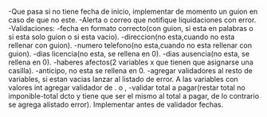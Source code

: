 -Que pasa si no tiene fecha de inicio, implementar de momento un guion en caso de que no este.
-Alerta o correo que notifique liquidaciones con error.
-Validaciones: 
	-fecha en formato correcto(con guion, si esta en palabras o si esta solo guion o si esta vacio).
	-direccion(no esta,cuando no esta rellenar con guion).
	-numero telefono(no esta,cuando no esta rellenar con guion).
	-dias licencia(no esta, se rellena en 0).
	-dias ausencia(no esta, se rellena en 0).
	-haberes afectos(2 variables x que tienen que asignarse una casilla).
	-anticipo, no esta se rellena en 0.
	-agregar validadores al resto de variables, si estan vacias lanzar al listado de error. A las variables con valores int agregar validador de . o ,
	-validar total a pagar(restar total no imponible-total dcto y tiene que ser el mismo al total a pagar, de lo contrario se agrega alistado error). Implementar 
	antes de validador fechas.
	
